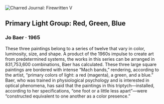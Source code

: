 <div class="artwork-of-the-day">
  <div class="container">
    <div class="img-wrapper">
      <img
        src="https://uploads8.wikiart.org/images/jo-baer/primary-light-group-red-green-blue-1965.jpg"
        alt="Charred Journal: Firewritten V" />
    </div>
    <div class="artwork-detail">
      <div class="artwork-origin"> 
        <h2 class="artwork-name">Primary Light Group: Red, Green, Blue</h2>
        <h3 class="artist">
          Jo Baer
                    ·  1965
        </h3>
      </div>
      <p class="description">
        <span class="artwork-description-text ng-binding" ng-bind-html="viewModel.ArtworkOfTheDay.Description | unsafe">These three paintings belong to a series of twelve that vary in color, luminosity, size, and shape. A product of the 1960s impulse to create art from predetermined systems, the works in this series can be arranged in 831,753,600 combinations, Baer has calculated. These three large square paintings are bordered with intense “Mach bands,” rendering, according to the artist, “primary colors of light: a red (magenta), a green, and a blue.” Baer, who was trained in physiological psychology and is interested in optical phenomena, has said that the paintings in this triptych—installed, according to her specifications, “one foot or a little less apart”—were “constructed equivalent to one another as a color presence.”</span>
                        <div class="text-shadow-container" ng-show="showShadow" style=""></div>
      </p>
    </div>
  </div>

</div>
